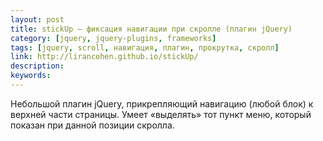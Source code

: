 ```yaml
---
layout: post
title: stickUp — фиксация навигации при скролле (плагин jQuery)
category: [jquery, jquery-plugins, frameworks]
tags: [jquery, scroll, навигация, плагин, прокрутка, скролл]
link: http://lirancohen.github.io/stickUp/
description:
keywords:
---
```


<p>Небольшой плагин jQuery, прикрепляющий навигацию (любой блок) к верхней части страницы. Умеет «выделять» тот пункт меню, который показан при данной позиции скролла.</p>
